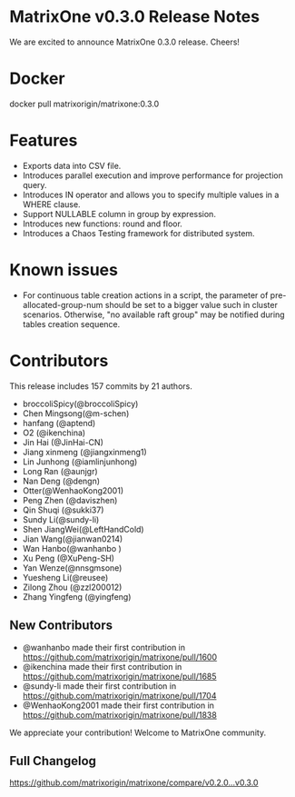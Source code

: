# **MatrixOne v0.3.0 Release Notes**

We are excited to announce MatrixOne 0.3.0 release. Cheers!

# Docker

docker pull matrixorigin/matrixone:0.3.0

# Features

- Exports data into CSV file.
- Introduces parallel execution and improve performance for projection query.
- Introduces IN operator and allows you to specify multiple values in a WHERE clause.
- Support NULLABLE column in group by expression.
- Introduces new functions: round and floor.
- Introduces a Chaos Testing framework for distributed system.

# Known issues

- For continuous table creation actions in a script, the parameter of pre-allocated-group-num should be set to a bigger value such in cluster scenarios. Otherwise, "no available raft group" may be notified during tables creation sequence.

# Contributors

This release includes 157 commits by 21 authors.

- broccoliSpicy(@broccoliSpicy)
- Chen Mingsong(@m-schen)
- hanfang (@aptend)
- O2 (@ikenchina)
- Jin Hai (@JinHai-CN)
- Jiang xinmeng (@jiangxinmeng1)
- Lin Junhong (@iamlinjunhong)
- Long Ran (@aunjgr)
- Nan Deng (@dengn)
- Otter(@WenhaoKong2001)
- Peng Zhen (@daviszhen)
- Qin Shuqi (@sukki37)
- Sundy Li(@sundy-li)
- Shen JiangWei(@LeftHandCold)
- Jian Wang(@jianwan0214)
- Wan Hanbo(@wanhanbo )
- Xu Peng (@XuPeng-SH)
- Yan Wenze(@nnsgmsone)
- Yuesheng Li(@reusee)
- Zilong Zhou (@zzl200012)
- Zhang Yingfeng (@yingfeng)

## New Contributors

* @wanhanbo made their first contribution in <https://github.com/matrixorigin/matrixone/pull/1600>
* @ikenchina made their first contribution in <https://github.com/matrixorigin/matrixone/pull/1685>
* @sundy-li made their first contribution in <https://github.com/matrixorigin/matrixone/pull/1704>
* @WenhaoKong2001 made their first contribution in <https://github.com/matrixorigin/matrixone/pull/1838>

We appreciate your contribution! Welcome to MatrixOne community.

## Full Changelog

<https://github.com/matrixorigin/matrixone/compare/v0.2.0...v0.3.0>
